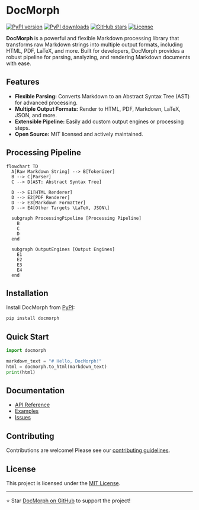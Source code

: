 # DocMorph

[![PyPI version](https://img.shields.io/pypi/v/docmorph.svg)](https://pypi.org/project/docmorph/)
[![PyPI downloads](https://img.shields.io/pypi/dm/docmorph.svg)](https://pypi.org/project/docmorph/)
[![GitHub stars](https://img.shields.io/github/stars/rafaeljohn9/DocMorph.svg?style=social)](https://github.com/rafaeljohn9/DocMorph/stargazers)
[![License](https://img.shields.io/github/license/rafaeljohn9/DocMorph)](https://github.com/rafaeljohn9/DocMorph/blob/main/LICENSE)

**DocMorph** is a powerful and flexible Markdown processing library that transforms raw Markdown strings into multiple output formats, including HTML, PDF, LaTeX, and more. Built for developers, DocMorph provides a robust pipeline for parsing, analyzing, and rendering Markdown documents with ease.

## Features

- **Flexible Parsing:** Converts Markdown to an Abstract Syntax Tree (AST) for advanced processing.
- **Multiple Output Formats:** Render to HTML, PDF, Markdown, LaTeX, JSON, and more.
- **Extensible Pipeline:** Easily add custom output engines or processing steps.
- **Open Source:** MIT licensed and actively maintained.

## Processing Pipeline

```mermaid
flowchart TD
  A[Raw Markdown String] --> B[Tokenizer]
  B --> C[Parser]
  C --> D[AST: Abstract Syntax Tree]

  D --> E1[HTML Renderer]
  D --> E2[PDF Renderer]
  D --> E3[Markdown Formatter]
  D --> E4[Other Targets \LaTeX, JSON\]

  subgraph ProcessingPipeline [Processing Pipeline]
    B
    C
    D
  end

  subgraph OutputEngines [Output Engines]
    E1
    E2
    E3
    E4
  end
```

## Installation

Install DocMorph from [PyPI](https://pypi.org/project/docmorph/):

```bash
pip install docmorph
```

## Quick Start

```python
import docmorph

markdown_text = "# Hello, DocMorph!"
html = docmorph.to_html(markdown_text)
print(html)
```

## Documentation

- [API Reference](https://github.com/rafaeljohn9/DocMorph#api-reference)
- [Examples](https://github.com/rafaeljohn9/DocMorph/tree/main/examples)
- [Issues](https://github.com/rafaeljohn9/DocMorph/issues)

## Contributing

Contributions are welcome! Please see our [contributing guidelines](https://github.com/rafaeljohn9/DocMorph/blob/main/CONTRIBUTING.md).

## License

This project is licensed under the [MIT License](https://github.com/rafaeljohn9/DocMorph/blob/main/LICENSE).

---

⭐ Star [DocMorph on GitHub](https://github.com/rafaeljohn9/DocMorph) to support the project!
